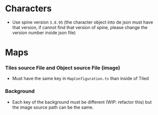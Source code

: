 
# Characters

- Use spine version `3.8.95` (the character object into de json must have that version, if cannot find that version of spine, please change the version number inside json file)

# Maps

### Tiles source File and Object source File (image) 
* Must have the same key in `MapConfiguration.ts` than inside of Tiled

### Background
* Each key of the background must be different (WIP: refactor this) but the image source path can be the same.